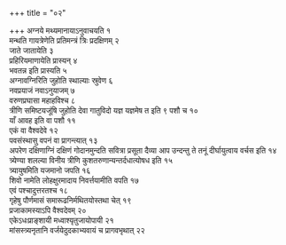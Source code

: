 +++
title = "०२"

+++
अग्नये मथ्यमानायाऽनुवाचयति १  
मन्थति गायत्रेणेति प्रतिमन्त्रं त्रिः प्रदक्षिणम् २  
जाते जातायेति ३  
प्रहिरियमाणायेति प्रास्यन् ४  
भवतन्न इति प्रास्यति ५  
अग्नावग्निरिति जुहोति स्थाल्याः स्रुवेण ६  
नवप्रयाजं नवाऽनुयाजम् ७  
वरुणप्रघासा महाहविश्च ८  
त्रीणि समिष्टयजूंषि जुहोति देवा गातुविदो यज्ञ यज्ञमेष त इति ९ पशौ च १०  
याँ आवह इति वा पशौ ११  
एकं वा वैश्वदेवे १२  
पवसंस्थासु वपनं वा प्रागन्त्यात् १३  
अपरेण दक्षिणाग्निं दक्षिणं गोदानमुन्दति सवित्रा प्रसूता दैव्या आप उन्दन्तु ते तनूं दीर्घायुत्वाय वर्चस इति १४  
त्र्येण्या शलल्या विनीय त्रीणि कुशतरुणान्यन्तर्दधात्योषध इति १५  
त्र्यायुषमिति यजमानो जपति १६  
शिवो नामेति लोहक्षुरमादाय निवर्त्तयामीति वपति १७  
एवं पश्चादुत्तरतश्च १८  
गृहेषु पौर्णमासं समारूढनिर्मथितयोस्तथा चेत् १९  
प्रजाकामस्याऽपि वैश्वदेवम् २०  
एकेऽधःप्राङ्शायी मध्वाश्यृतुजायोपायी २१  
मांसस्त्र्यनृतानि वर्जयेदुदकाभ्यवायं च प्रागवभृथात् २२  
